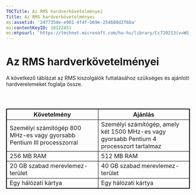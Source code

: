 ```yaml
---
TOCTitle: Az RMS hardverkövetelményei
Title: Az RMS hardverkövetelményei
ms:assetid: '247735de-e901-4f4f-b69e-254680d2f6ba'
ms:contentKeyID: 18122451
ms:mtpsurl: 'https://technet.microsoft.com/hu-hu/library/Cc720213(v=WS.10)'
---
```


Az RMS hardverkövetelményei
===========================

A következő táblázat az RMS kiszolgálók futtatásához szükséges és ajánlott hardverelemeket foglalja össze.

###  

 
<table style="border:1px solid black;">
<colgroup>
<col width="50%" />
<col width="50%" />
</colgroup>
<thead>
<tr class="header">
<th style="border:1px solid black;" >Követelmény</th>
<th style="border:1px solid black;" >Ajánlás</th>
</tr>
</thead>
<tbody>
<tr class="odd">
<td style="border:1px solid black;">Személyi számítógép 800 MHz-es vagy gyorsabb Pentium III processzorral</td>
<td style="border:1px solid black;">Személyi számítógép, amely két 1500 MHz-es vagy gyorsabb Pentium 4 processzort tartalmaz</td>
</tr>
<tr class="even">
<td style="border:1px solid black;">256 MB RAM</td>
<td style="border:1px solid black;">512 MB RAM</td>
</tr>
<tr class="odd">
<td style="border:1px solid black;">20 GB szabad merevlemez-terület</td>
<td style="border:1px solid black;">40 GB szabad merevlemez-terület</td>
</tr>
<tr class="even">
<td style="border:1px solid black;">Egy hálózati kártya</td>
<td style="border:1px solid black;">Egy hálózati kártya</td>
</tr>
</tbody>
</table>

